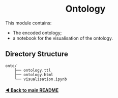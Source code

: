 <h1 align="center">Ontology</h1>

This module contains:
- The encoded ontology;
- a notebook for the visualisation of the ontology.

## Directory Structure

    onto/
        ├── ontology.ttl
        ├── ontology.html
        └── visualisation.ipynb

#### [◄ Back to main README](https://github.com/e-lubrini/psylve/tree/internship/README.md)
